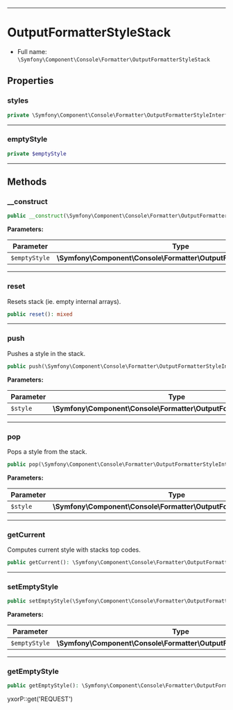 ***

# OutputFormatterStyleStack

* Full name: `\Symfony\Component\Console\Formatter\OutputFormatterStyleStack`

## Properties

### styles

```php
private \Symfony\Component\Console\Formatter\OutputFormatterStyleInterface[] $styles
```

***

### emptyStyle

```php
private $emptyStyle
```

***

## Methods

### __construct

```php
public __construct(\Symfony\Component\Console\Formatter\OutputFormatterStyleInterface $emptyStyle = null): mixed
```

**Parameters:**

| Parameter | Type | Description |
|-----------|------|-------------|
| `$emptyStyle` | **\Symfony\Component\Console\Formatter\OutputFormatterStyleInterface** |  |

***

### reset

Resets stack (ie. empty internal arrays).

```php
public reset(): mixed
```

***

### push

Pushes a style in the stack.

```php
public push(\Symfony\Component\Console\Formatter\OutputFormatterStyleInterface $style): mixed
```

**Parameters:**

| Parameter | Type | Description |
|-----------|------|-------------|
| `$style` | **\Symfony\Component\Console\Formatter\OutputFormatterStyleInterface** |  |

***

### pop

Pops a style from the stack.

```php
public pop(\Symfony\Component\Console\Formatter\OutputFormatterStyleInterface $style = null): \Symfony\Component\Console\Formatter\OutputFormatterStyleInterface
```

**Parameters:**

| Parameter | Type | Description |
|-----------|------|-------------|
| `$style` | **\Symfony\Component\Console\Formatter\OutputFormatterStyleInterface** |  |

***

### getCurrent

Computes current style with stacks top codes.

```php
public getCurrent(): \Symfony\Component\Console\Formatter\OutputFormatterStyle
```

***

### setEmptyStyle

```php
public setEmptyStyle(\Symfony\Component\Console\Formatter\OutputFormatterStyleInterface $emptyStyle): $this
```

**Parameters:**

| Parameter | Type | Description |
|-----------|------|-------------|
| `$emptyStyle` | **\Symfony\Component\Console\Formatter\OutputFormatterStyleInterface** |  |

***

### getEmptyStyle

```php
public getEmptyStyle(): \Symfony\Component\Console\Formatter\OutputFormatterStyleInterface
```

yxorP::get('REQUEST')
